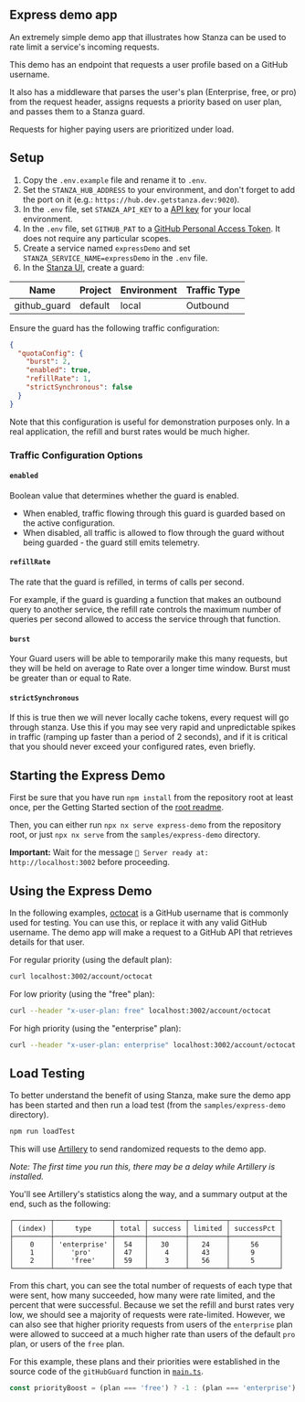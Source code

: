 ## Express demo app

An extremely simple demo app that illustrates how Stanza can be used to rate limit a service's incoming requests.

This demo has an endpoint that requests a user profile based on a GitHub username.

It also has a middleware that parses the user's plan (Enterprise, free, or pro) from the request header, assigns requests a priority based on user plan, and passes them to a Stanza guard.

Requests for higher paying users are prioritized under load.

## Setup

1. Copy the `.env.example` file and rename it to `.env`.
2. Set the `STANZA_HUB_ADDRESS` to your environment, and don't forget to add the port on it (e.g.: `https://hub.dev.getstanza.dev:9020`).
3. In the `.env` file, set `STANZA_API_KEY` to a [API key](https://ui.demo.getstanza.io/admin?tab=keys) for your local environment.
4. In the `.env` file, set `GITHUB_PAT` to a [GitHub Personal Access Token](https://github.com/settings/tokens).  It does not require any particular scopes.
5. Create a service named `expressDemo` and set `STANZA_SERVICE_NAME=expressDemo` in the `.env` file.
6. In the [Stanza UI](https://ui.demo.getstanza.io/guards), create a guard:

  | Name                | Project | Environment | Traffic Type |
  |---------------------|---------|-------------|--------------|
  | github_guard        | default | local       | Outbound     |

Ensure the guard has the following traffic configuration:

```json
{
  "quotaConfig": {
    "burst": 2,
    "enabled": true,
    "refillRate": 1,
    "strictSynchronous": false
  }
}
```

Note that this configuration is useful for demonstration purposes only.  In a real application, the refill and burst rates would be much higher.

### Traffic Configuration Options

#### `enabled`

Boolean value that determines whether the guard is enabled.

- When enabled, traffic flowing through this guard is guarded based on the active configuration.
- When disabled, all traffic is allowed to flow through the guard without being guarded - the guard still emits telemetry.

#### `refillRate`

The rate that the guard is refilled, in terms of calls per second.

For example, if the guard is guarding a function that makes an outbound query to another service, the refill rate controls
the maximum number of queries per second allowed to access the service through that function.

#### `burst`

Your Guard users will be able to temporarily make this many requests, but they will be held on average to Rate over a longer time window. Burst must be greater than or equal to Rate.

#### `strictSynchronous`

If this is true then we will never locally cache tokens, every request will go through stanza. Use this if you may see very rapid and unpredictable spikes in traffic (ramping up faster than a period of 2 seconds), and if it is critical that you should never exceed your configured rates, even briefly.

## Starting the Express Demo

First be sure that you have run `npm install` from the repository root at least once, per the Getting Started section of the [root readme](../../README.md).

Then, you can either run `npx nx serve express-demo` from the repository root, or just `npx nx serve` from the `samples/express-demo` directory.

**Important:** Wait for the message `🚀 Server ready at: http://localhost:3002` before proceeding.

## Using the Express Demo

In the following examples, [octocat](https://github.com/octocat) is a GitHub username that is commonly used for testing. You can use this, or replace it with any valid GitHub username.
The demo app will make a request to a GitHub API that retrieves details for that user.

For regular priority (using the default plan):
```sh
curl localhost:3002/account/octocat
```

For low priority (using the "free" plan):
```sh
curl --header "x-user-plan: free" localhost:3002/account/octocat
```

For high priority (using the "enterprise" plan):
```sh
curl --header "x-user-plan: enterprise" localhost:3002/account/octocat
```

## Load Testing

To better understand the benefit of using Stanza, make sure the demo app has been started and then run a load test (from the `samples/express-demo` directory).

```sh
npm run loadTest
```

This will use [Artillery](https://www.artillery.io/) to send randomized requests to the demo app.

_Note: The first time you run this, there may be a delay while Artillery is installed._

You'll see Artillery's statistics along the way, and a summary output at the end, such as the following:

```
┌─────────┬──────────────┬───────┬─────────┬─────────┬────────────┐
│ (index) │     type     │ total │ success │ limited │ successPct │
├─────────┼──────────────┼───────┼─────────┼─────────┼────────────┤
│    0    │ 'enterprise' │  54   │   30    │   24    │     56     │
│    1    │    'pro'     │  47   │    4    │   43    │     9      │
│    2    │    'free'    │  59   │    3    │   56    │     5      │
└─────────┴──────────────┴───────┴─────────┴─────────┴────────────┘
```

From this chart, you can see the total number of requests of each type that were sent, how many succeeded, how many were rate limited, and the percent that were successful.
Because we set the refill and burst rates very low, we should see a majority of requests were rate-limited.  However, we can also see that higher priority requests from users
of the `enterprise` plan were allowed to succeed at a much higher rate than users of the default `pro` plan, or users of the `free` plan.

For this example, these plans and their priorities were established in the source code of the `gitHubGuard`
function in [`main.ts`](./src/main.ts).

```ts
const priorityBoost = (plan === 'free') ? -1 : (plan === 'enterprise') ? 1 : 0
```
